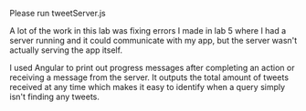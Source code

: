 Please run tweetServer.js

A lot of the work in this lab was fixing errors I made in lab 5 where I had a server running and it could communicate with my app, but the server wasn't actually serving the app itself. 

I used Angular to print out progress messages after completing an action or receiving a message from the server. It outputs the total amount of tweets received at any time which makes it easy to identify when a query simply isn't finding any tweets.